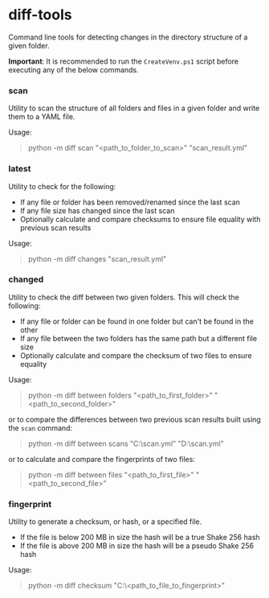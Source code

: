 # diff-tools
Command line tools for detecting changes in the directory structure of a given folder.

**Important**: It is recommended to run the `CreateVenv.ps1` script before executing any of the below commands.

### scan
Utility to scan the structure of all folders and files in a given folder and write them to a YAML file.

Usage:
> python -m diff scan "<path_to_folder_to_scan>" "scan_result.yml"

### latest
Utility to check for the following:
* If any file or folder has been removed/renamed since the last scan
* If any file size has changed since the last scan
* Optionally calculate and compare checksums to ensure file equality with previous scan results

Usage:
> python -m diff changes "scan_result.yml"

### changed
Utility to check the diff between two given folders. This will check the following:
* If any file or folder can be found in one folder but can't be found in the other
* If any file between the two folders has the same path but a different file size
* Optionally calculate and compare the checksum of two files to ensure equality

Usage:
> python -m diff between folders "<path_to_first_folder>" "<path_to_second_folder>"

or to compare the differences between two previous scan results built using the `scan` command:
> python -m diff between scans "C:\\scan.yml" "D:\\scan.yml"

or to calculate and compare the fingerprints of two files:
> python -m diff between files "<path_to_first_file>" "<path_to_second_file>"


### fingerprint
Utility to generate a checksum, or hash, or a specified file.
* If the file is below 200 MB in size the hash will be a true Shake 256 hash
* If the file is above 200 MB in size the hash will be a pseudo Shake 256 hash

Usage:
> python -m diff checksum "C:\\<path_to_file_to_fingerprint>"